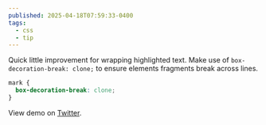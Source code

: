 ```yaml
---
published: 2025-04-18T07:59:33-0400
tags:
  - css
  - tip
---
```


Quick little improvement for wrapping highlighted text. Make use of `box-decoration-break: clone;` to ensure elements fragments break across lines.

```css
mark {
  box-decoration-break: clone;
}
```

View demo on [Twitter](https://x.com/hybrid_alex/status/1821533842228089056/video/1).
